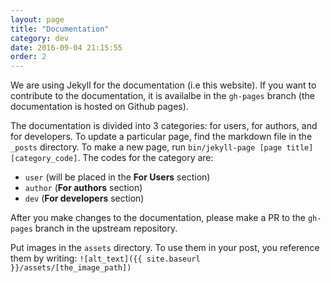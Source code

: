 ```yaml
---
layout: page
title: "Documentation"
category: dev
date: 2016-09-04 21:15:55
order: 2
---
```

We are using Jekyll for the documentation (i.e this website).
If you want to contribute to the documentation, it is availalbe in the
```gh-pages``` branch (the documentation is hosted on Github pages). 
 
The documentation is divided into 3 categories: for users, for authors,
and for developers.
To update a particular page, find the markdown file in the ```_posts```
directory.
To make a new page, run ```bin/jekyll-page [page title] [category_code]```.
The codes for the category are:
 * ```user``` (will be placed in the **For Users** section)
 * ```author``` (**For authors** section)
 * ```dev``` (**For developers** section)
 
After you make changes to the documentation, please make a PR to the
 ```gh-pages``` branch in the upstream repository.
  
Put images in the ```assets``` directory.
To use them in your post, you reference them by writing:
```![alt_text]({{ site.baseurl }}/assets/[the_image_path])```
